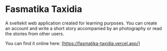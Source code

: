# Fasmatika Taxidia

A sveltekit web application created for learning purposes.
You can create an account and write a short story accompanied by an photography or read the stories from other users.

You can find it online here: [https://fasmatika-taxidia.vercel.app/]
